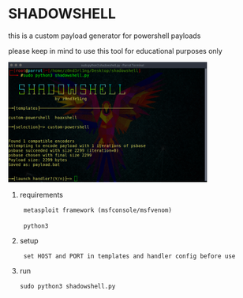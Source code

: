<h1>SHADOWSHELL</h1>

this is a custom payload generator for powershell payloads 

please keep in mind to use this tool for educational purposes only 

<img src="banner.png" width="80%"/>
 

 1) requirements

         metasploit framework (msfconsole/msfvenom)

         python3

 2) setup

         set HOST and PORT in templates and handler config before use

 3) run

        sudo python3 shadowshell.py

        
